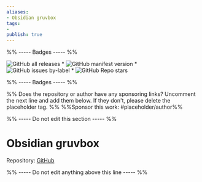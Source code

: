 ```yaml
---
aliases:
- Obsidian gruvbox
tags: 
- 
publish: true
---
```


%% ----- Badges ----- %%

![GitHub all releases](https://img.shields.io/github/downloads/insanum/obsidian_gruvbox/total?color=573E7A&logo=github&style=for-the-badge) * ![GitHub manifest version](https://img.shields.io/github/manifest-json/v/insanum/obsidian_gruvbox?color=573E7A&logo=github&style=for-the-badge) * ![GitHub issues by-label](https://img.shields.io/github/issues/insanum/obsidian_gruvbox/help%20wanted?color=573E7A&logo=github&style=for-the-badge) * ![GitHub Repo stars](https://img.shields.io/github/stars/insanum/obsidian_gruvbox?color=573E7A&logo=github&style=for-the-badge)

%% ----- Badges ----- %%

%% Does the repository or author have any sponsoring links? Uncomment the next line and add them below. If they don't, please delete the placeholder tag. %%
%%Sponsor this work: #placeholder/author%%

%% ----- Do not edit this section ----- %%

# Obsidian gruvbox

Repository: [GitHub](https://github.com/insanum/obsidian_gruvbox)



%% ----- Do not edit anything above this line ----- %% 
